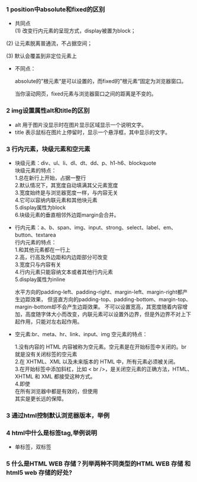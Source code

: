 ### 1 position中absolute和fixed的区别
 * 共同点  
  (1) 改变行内元素的呈现方式，display被置为block；

  (2) 让元素脱离普通流，不占据空间；

  (3) 默认会覆盖到非定位元素上

 * 不同点：

   absolute的”根元素“是可以设置的，而fixed的”根元素“固定为浏览器窗口。

   当你滚动网页，fixed元素与浏览器窗口之间的距离是不变的。

### 2 img设置属性alt和title的区别 
  * alt 用于图片没显示时在图片显示区域显示一个说明文字。
  * title 表示鼠标在图片上停留时，显示一个悬浮框，其中显示的文字。 
  
### 3 行内元素，块级元素和空元素
  * 块级元素：div、ul、li、dl、dt、dd、p、h1-h6、blockquote    
    块级元素的特点：  
    1.总在新行上开始，占据一整行  
    2.默认情况下，其宽度自动填满其父元素宽度  
    3.宽度始终是与浏览器宽度一样，与内容无关  
    4.它可以容纳内联元素和其他块元素  
    5.display属性为block  
    6.块级元素的垂直相邻外边距margin会合并。

  * 行内元素：a、b、span、img、input、strong、select、label、em、button、textarea   
    行内元素的特点：  
    1.和其他元素都在一行上  
    2.高，行高及外边距和内边距部分可改变  
    3.宽度只与内容有关  
    4.行内元素只能容纳文本或者其他行内元素  
    5.display属性为inline  

    水平方向的padding-left、padding-right、margin-left、margin-right都产生边距效果，
    但竖直方向的padding-top、padding-bottom、margin-top、margin-bottom却不会产生边距效果。
    不可以设置宽高，其宽度随着内容增加，高度随字体大小而改变，内联元素可以设置外边界，但是外边界不对上下起作用，只能对左右起作用。

  * 空元素:br、meta、hr、link、input、img
    空元素的特点：

    1.没有内容的 HTML 内容被称为空元素。空元素是在开始标签中关闭的。br 就是没有关闭标签的空元素  
    2.在 XHTML、XML 以及未来版本的 HTML 中，所有元素必须被关闭。  
    3.在开始标签中添加斜杠，比如 < br />，是关闭空元素的正确方法，HTML、XHTML 和 XML 都接受这种方式。  
    4.即使 <br> 在所有浏览器中都是有效的，但使用 <br /> 其实是更长远的保障。

### 3 通过html控制默认浏览器版本，举例
### 4 html中什么是标签tag,举例说明
  * 单标签，双标签
### 5 什么是HTML WEB 存储？列举两种不同类型的HTML WEB 存储 和 html5 web 存储的好处?
